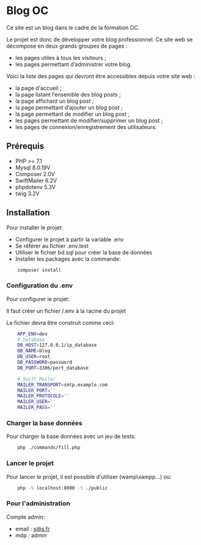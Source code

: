 
# Blog OC

Ce site est un blog dans le cadre de la formation OC.

Le projet est donc de développer votre blog professionnel. Ce site web se décompose en deux grands groupes de pages :

- les pages utiles à tous les visiteurs ;
- les pages permettant d’administrer votre blog.

Voici la liste des pages qui devront être accessibles depuis votre site web :

- la page d'accueil ;
- la page listant l’ensemble des blog posts ;
- la page affichant un blog post ;
- la page permettant d’ajouter un blog post ;
- la page permettant de modifier un blog post ;
- les pages permettant de modifier/supprimer un blog post ;
- les pages de connexion/enregistrement des utilisateurs.

## Prérequis

- PHP >= 7.1
- Mysql 8.0.19V
- Composer 2.0V
- SwiftMailer 6.2V
- phpdotenv 5.3V
- twig 3.2V
  
## Installation

Pour installer le projet:

- Configurer le projet à partir la variable .env
- Se référer au fichier .env.test
- Utiliser le fichier bd.sql pour créer la base de données
- Installer les packages avec la commande:  

```bash
    composer install
```

### Configuration du .env

Pour configurer le projet:

Il faut créer un fichier /.env à la racine du projet

Le fichier devra être construit comme ceci:

```bash
    APP_ENV=dev
    # Database
    DB_HOST=127.0.0.1/ip_database
    DB_NAME=blog
    DB_USER=root
    DB_PASSWORD=password
    DB_PORT=3306/port_database

    # Swift Mailer
    MAILER_TRANSPORT=smtp.example.com
    MAILER_PORT=''
    MAILER_PROTOCOLE=''
    MAILER_USER=''
    MAILER_PASS=''
```

### Charger la base données

Pour charger la base données avec un jeu de tests:

```bash
    php ./commands/fill.php
```

### Lancer le projet

Pour lancer le projet, il est possible d'utiliser (wamp\xampp...) ou:

```bash
    php -S localhost:8000 -t ./public
```

### Pour l'administration

Compte admin:

- email : s@s.fr
- mdp : admin
